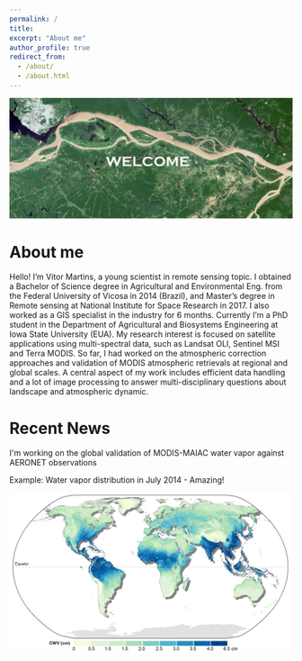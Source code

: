 ```yaml
---
permalink: /
title:
excerpt: "About me"
author_profile: true
redirect_from: 
  - /about/
  - /about.html
---
```


<img src="/images/intro.jpg" style="width: 700px;"/>

# About me

Hello! I’m Vitor Martins, a young scientist in remote sensing topic. I obtained a Bachelor of Science degree in Agricultural and Environmental Eng. from the Federal University of Vicosa in 2014 (Brazil), and Master’s degree in Remote sensing at National Institute for Space Research in 2017. I also worked as a GIS specialist in the industry for 6 months. Currently I’m a PhD student in the Department of Agricultural and Biosystems Engineering at Iowa State University (EUA). My research interest is focused on satellite applications using multi-spectral data, such as Landsat OLI, Sentinel MSI and Terra MODIS. So far, I had worked on the atmospheric correction approaches and validation of MODIS atmospheric retrievals at regional and global scales. A central aspect of my work includes efficient data handling and a lot of image processing to answer multi-disciplinary questions about landscape and atmospheric dynamic. 


# Recent News
I'm working on the global validation of MODIS-MAIAC water vapor against AERONET observations

Example: Water vapor distribution in July 2014 - Amazing!

<img src="/images/cwvjpg.jpg" style="width: 600px;"/>


